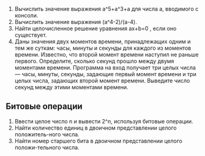 1. Вычислить значение выражения а^5+а^3+а для числа а, вводимого с консоли.
2. Вычислить значение выражения (а^4-2)/(а-4).
3. Найти целочисленное решение уравнения ах+b=0 , если оно существует.
4. Даны значения двух моментов времени, принадлежащих одним и тем же суткам: часы, минуты и секунды для каждого из моментов времени. Известно, что второй момент времени наступил не раньше первого. Определите, сколько секунд прошло между двумя моментами времени. Программа на вход получает три целых числа — часы, минуты, секунды, задающие первый момент времени и три целых числа, задающих второй момент времени. Выведите число секунд между этими моментами времени.

## Битовые операции

1. Ввести целое число n и вывести 2^n, используя битовые операции.
2. Найти количество единиц в двоичном представлении целого положитель-ного числа.
3. Найти номер старшего бита в двоичном представлении целого положи-тельного числа.
